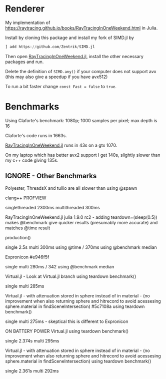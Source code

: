 # Renderer

My implementation of https://raytracing.github.io/books/RayTracingInOneWeekend.html in Julia.

Install by cloning this package and install my fork of SIMD.jl by
```julia
] add https://github.com/Zentrik/SIMD.jl
```
Then open [RayTracingInOneWeekend.jl](src/RayTracingInOneWeekend.jl), install the other necessary packages and run.


Delete the definition of `SIMD.any()` if your computer does not support avx (this may also give a speedup if you have avx512)

To run a bit faster change `const Fast = false` to `true`.

# Benchmarks

Using Claforte's benchmark: 1080p; 1000 samples per pixel; max depth is 16

Claforte's code runs in 1663s.

[RayTracingInOneWeekend.jl](src/RayTracingInOneWeekend.jl) runs in 43s on a gtx 1070.

On my laptop which has better avx2 support I get 140s, slightly slower than my c++ code giving 135s.


## IGNORE - Other Benchmarks

Polyester, ThreadsX and tullio are all slower than using @spawn

clang++ PROFVIEW

singlethreaded 2300ms 
multithreaded 300ms

RayTracingInOneWeekend.jl
julia 1.9.0 rc2 - adding teardown=(sleep(0.5)) makes @benchmark give quicker results (presumably more accurate) and matches @time result

production()

single 2.5s 
multi 300ms using @time / 370ms using @benchmark median

Expronicon #e946f5f

single 
multi 280ms / 342 using @benchmark median

Virtual.jl - Look at Virtual.jl branch using teardown benchmark()

single 
multi 285ms

Virtual.jl - with attenuation stored in sphere instead of in material - (no improvement when also returning sphere and hitrecord to avoid acessesing sphere.material in findSceneIntersection) #5c7108a using teardown benchmark()

single 
multi 275ms - skeptical this is different to Expronicon

ON BATTERY POWER Virtual.jl using teardown benchmark()

single 2.374s
multi 295ms

Virtual.jl - with attenuation stored in sphere instead of in material - (no improvement when also returning sphere and hitrecord to avoid acessesing sphere.material in findSceneIntersection) using teardown benchmark()

single 2.361s 
multi 292ms
